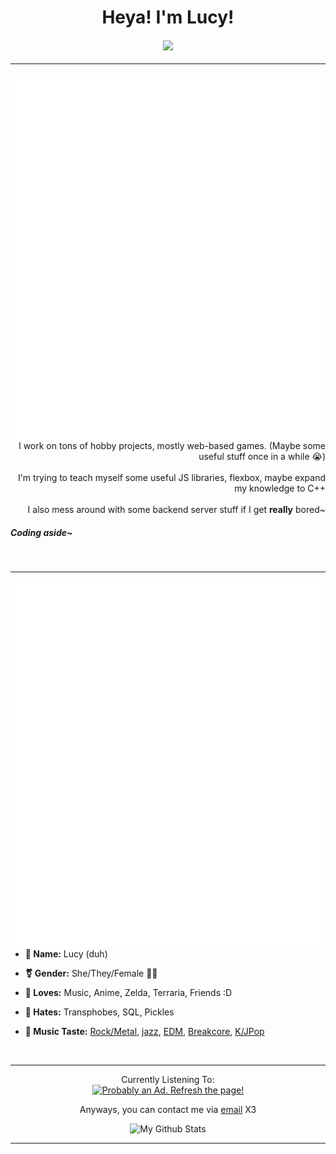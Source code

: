 <div align="center">

<h1> Heya! I'm Lucy!</h1>

#### [<img src="https://img.shields.io/badge/Buy%20Me%20A%20Coffee!%20%E2%98%95%20-%239146FF.svg?&style=for-the-badge">](https://www.buymeacoffee.com/lusife)

</div>

---

<div>
<img src="https://raw.githubusercontent.com/lu-sife/github-stats/master/generated/languages.svg#gh-dark-mode-only" align="left">

<img src="https://raw.githubusercontent.com/lu-sife/github-stats/master/generated/languages.svg#gh-light-mode-only" align="left">
<p align="right">
I work on tons of hobby projects, mostly web-based games. (Maybe some useful stuff once in a while 😭)<br><br>
I'm trying to teach myself some useful JS libraries, flexbox, maybe expand my knowledge to C++<br><br>
I also mess around with some backend server stuff if I get <b>really</b> bored~<br>

<h5>Coding aside~</h5>
</p>
</div><br>

---

<div>
<img src="https://raw.githubusercontent.com/lu-sife/github-stats/master/generated/overview.svg#gh-dark-mode-only" align="right">

<img src="https://raw.githubusercontent.com/lu-sife/github-stats/master/generated/overview.svg#gh-light-mode-only" align="right">


- <b>📃 Name:</b> Lucy (duh)

- <b>⚧️ Gender:</b> She/They/Female 🏳️‍⚧️

- <b>💖 Loves:</b> Music, Anime, Zelda, Terraria, Friends :D

- <b>🙁 Hates:</b> Transphobes, SQL, Pickles

- <b>🎸 Music Taste:</b> <a href="https://open.spotify.com/album/3IaQ0DQMIXMShbMDNepeTK?si=SZrS25zpQxCCeHM4-ttBRw">Rock/Metal</a>, <a href="https://open.spotify.com/artist/62GoYifV4njTdvS8lD2yYT?si=0SnwdoAhQUKwGfwS2G9Jjw">jazz</a>, <a href="https://open.spotify.com/artist/49yTs5PHrOjyslAqSF2iCG?si=DcZv66h5QmOXgF11Tvnu2A">EDM</a>, <a href="https://open.spotify.com/artist/30F64wQIHvLiFTGaNZ73nU?si=D46PKhJ4T7uA3-d68qsYew">Breakcore</a>, <a href="https://open.spotify.com/artist/25b7eSZD64Sm8ReHZ1WDc7?si=oX9ia1dVSOqAyEsT507U_A">K/JPop</a>


</div><br>

---

<div align="center">

Currently Listening To:<br>
[![Probably an Ad. Refresh the page!](https://spotify-github-profile.vercel.app/api/view?uid=2lckj8cqkajywo3nqxx6rlbgc&cover_image=true&theme=natemoo-re&show_offline=false&bar_color=53b14f&bar_color_cover=true)](https://spotify-github-profile.vercel.app/api/view?uid=2lckj8cqkajywo3nqxx6rlbgc&redirect=true)


Anyways, you can contact me via [email](mailto:itslusife@gmail.com) X3

![My Github Stats](https://github-readme-stats.vercel.app/api?username=lu-sife&show_icons=true&theme=github_dark)
</div>

---

<!--
random code snippet i need xD

I also really enjoy music, it's the only things I take seriously. Favorite genres include: rock/metal, jazz, Phonk, Breakcore, and K/Jpop.<br><br>
Some of my favorite pieces of media/literature are: [Death of a Salesman](https://en.wikipedia.org/wiki/Death_of_a_Salesman), Any [Agatha Christie](https://en.wikipedia.org/wiki/Agatha_Christie) book, and Carpenter Brut's Album, [Trilogy](https://open.spotify.com/album/5iPLQmPK5f0r69TPJcfAt2?si=0zdPwieUQMO2TqzYge1wFQ).<br><br>
I'm also pretty chatty, so HMU if you want, I guess~
##### Safe to say my tastes are quite varied~




	-->